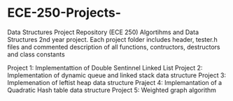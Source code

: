 # ECE-250-Projects-
Data Structures Project Repository (ECE 250)
Algortihms and Data Structures 2nd year project. Each project folder includes header, tester.h files and commented description of all functions, contructors, destructors and class constants  

Project 1: Implementattion of Double Sentinnel Linked List 
Project 2: Implementation of dynamic queue and linked stack data structure 
Project 3: Implemenation of leftist heap data structure 
Praject 4: Implemantation of a Quadratic Hash table data structure 
Project 5: Weighted graph algorithm 
